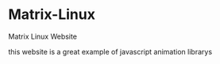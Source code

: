 # Matrix-Linux
Matrix Linux Website

this website is a great example of javascript animation librarys
